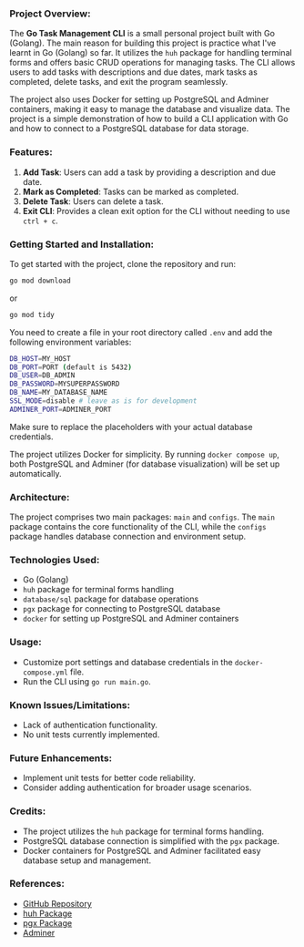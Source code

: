 ### Project Overview:

The **Go Task Management CLI** is a small personal project built with Go (Golang). The main reason for building this project is practice what I've learnt in Go (Golang) so far. It utilizes the `huh` package for handling terminal forms and offers basic CRUD operations for managing tasks. The CLI allows users to add tasks with descriptions and due dates, mark tasks as completed, delete tasks, and exit the program seamlessly. 

The project also uses Docker for setting up PostgreSQL and Adminer containers, making it easy to manage the database and visualize data. The project is a simple demonstration of how to build a CLI application with Go and how to connect to a PostgreSQL database for data storage.

### Features:

1. **Add Task**: Users can add a task by providing a description and due date.
2. **Mark as Completed**: Tasks can be marked as completed.
3. **Delete Task**: Users can delete a task.
4. **Exit CLI**: Provides a clean exit option for the CLI without needing to use `ctrl + c`.

### Getting Started and Installation:

To get started with the project, clone the repository and run:

```bash
go mod download
```

or

```bash
go mod tidy
```

 You need to create a file in your root directory called `.env` and add the following environment variables:

```bash
DB_HOST=MY_HOST
DB_PORT=PORT (default is 5432)
DB_USER=DB_ADMIN
DB_PASSWORD=MYSUPERPASSWORD
DB_NAME=MY_DATABASE_NAME
SSL_MODE=disable # leave as is for development
ADMINER_PORT=ADMINER_PORT
```

Make sure to replace the placeholders with your actual database credentials.

The project utilizes Docker for simplicity. By running `docker compose up`, both PostgreSQL and Adminer (for database visualization) will be set up automatically.

### Architecture:

The project comprises two main packages: `main` and `configs`. The `main` package contains the core functionality of the CLI, while the `configs` package handles database connection and environment setup.

### Technologies Used:

- Go (Golang)
- `huh` package for terminal forms handling
- `database/sql` package for database operations
- `pgx` package for connecting to PostgreSQL database
- `docker` for setting up PostgreSQL and Adminer containers

### Usage:

- Customize port settings and database credentials in the `docker-compose.yml` file.
- Run the CLI using `go run main.go`.

### Known Issues/Limitations:

- Lack of authentication functionality.
- No unit tests currently implemented.

### Future Enhancements:

- Implement unit tests for better code reliability.
- Consider adding authentication for broader usage scenarios.

### Credits:

- The project utilizes the `huh` package for terminal forms handling.
- PostgreSQL database connection is simplified with the `pgx` package.
- Docker containers for PostgreSQL and Adminer facilitated easy database setup and management.

### References:

- [GitHub Repository](https://github.com/Origho-precious/go-task-management-cli)
- [huh Package](https://github.com/charmbracelet/huh)
- [pgx Package](https://github.com/jackc/pgx)
- [Adminer](https://github.com/dockage/adminer)
